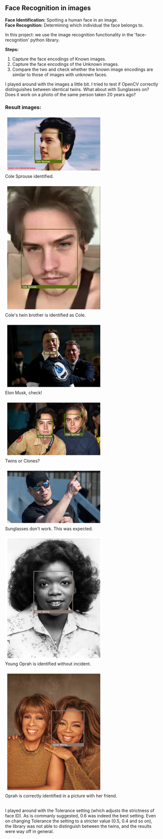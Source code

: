 ## Face Recognition in images

**Face Identification:** Spotting a human face in an image. <br>
**Face Recognition:** Determining which individual the face belongs to. 

In this project: we use the image recognition functionality in the 'face-recognition' python library.

**Steps:** <br>
1) Capture the face encodings of Known images. <br>
2) Capture the face encodings of the Unknown images. <br>
3) Compare the two and check whether the known image encodings are similar to those of images with unknown faces.

I played around with the images a little bit. I tried to test if OpenCV correctly distinguishes between identical twins. What about with Sunglasses on? 
Does it work on a photo of the same person taken 20 years ago?

### Result images:

![Result7](result_images/result7.png) <br>Cole Sprouse identified.<br><br>
![Result4](result_images/result4.png) <br>Cole's twin brother is identified as Cole. <br><br>
![Result5](result_images/result5.png) <br>Elon Musk, check!<br><br>
![Result6](result_images/result6.png) <br>Twins or Clones?<br><br>
![Result1](result_images/result1.png) <br>Sunglasses don't work. This was expected.<br><br>
![Result2](result_images/result2.png) <br>Young Oprah is identified without incident.<br><br>
![Result3](result_images/result3.png) <br>Oprah is correctly identified in a picture with her friend.<br><br>

I played around with the Tolerance setting (which adjusts the strictness of face ID).
As is commanly suggested, 0.6 was indeed the best setting. Even on changing Tolerance the setting to a stricter value (0.5, 0.4 and so on), the library was not able to distinguish between the twins, and the results were way off in general. 
